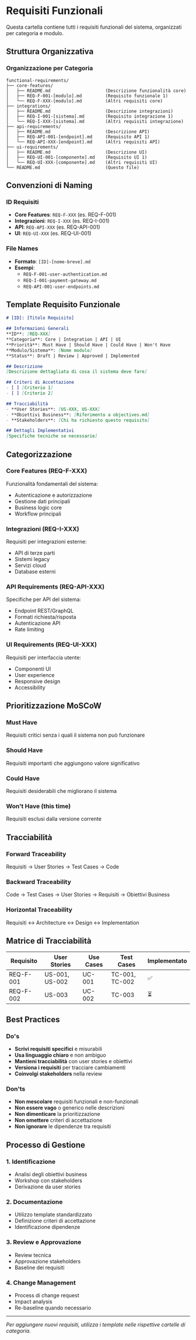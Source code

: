 # Requisiti Funzionali

Questa cartella contiene tutti i requisiti funzionali del sistema, organizzati per categoria e modulo.

## Struttura Organizzativa

### Organizzazione per Categoria
```
functional-requirements/
├── core-features/
│   ├── README.md                     (Descrizione funzionalità core)
│   ├── REQ-F-001-[modulo].md         (Requisito funzionale 1)
│   └── REQ-F-XXX-[modulo].md         (Altri requisiti core)
├── integrations/
│   ├── README.md                     (Descrizione integrazioni)
│   ├── REQ-I-001-[sistema].md        (Requisito integrazione 1)
│   └── REQ-I-XXX-[sistema].md        (Altri requisiti integrazione)
├── api-requirements/
│   ├── README.md                     (Descrizione API)
│   ├── REQ-API-001-[endpoint].md     (Requisito API 1)
│   └── REQ-API-XXX-[endpoint].md     (Altri requisiti API)
├── ui-requirements/
│   ├── README.md                     (Descrizione UI)
│   ├── REQ-UI-001-[componente].md    (Requisito UI 1)
│   └── REQ-UI-XXX-[componente].md    (Altri requisiti UI)
└── README.md                         (Questo file)
```

## Convenzioni di Naming

### ID Requisiti
- **Core Features**: `REQ-F-XXX` (es. REQ-F-001)
- **Integrazioni**: `REQ-I-XXX` (es. REQ-I-001)
- **API**: `REQ-API-XXX` (es. REQ-API-001)
- **UI**: `REQ-UI-XXX` (es. REQ-UI-001)

### File Names
- **Formato**: `[ID]-[nome-breve].md`
- **Esempi**: 
  - `REQ-F-001-user-authentication.md`
  - `REQ-I-001-payment-gateway.md`
  - `REQ-API-001-user-endpoints.md`

## Template Requisito Funzionale

```markdown
# [ID]: [Titolo Requisito]

## Informazioni Generali
**ID**: [REQ-XXX]
**Categoria**: Core | Integration | API | UI
**Priorità**: Must Have | Should Have | Could Have | Won't Have
**Modulo/Sistema**: [Nome modulo]
**Status**: Draft | Review | Approved | Implemented

## Descrizione
[Descrizione dettagliata di cosa il sistema deve fare]

## Criteri di Accettazione
- [ ] [Criterio 1]
- [ ] [Criterio 2]

## Tracciabilità
- **User Stories**: [US-XXX, US-XXX]
- **Obiettivi Business**: [Riferimento a objectives.md]
- **Stakeholders**: [Chi ha richiesto questo requisito]

## Dettagli Implementativi
[Specifiche tecniche se necessarie]
```

## Categorizzazione

### Core Features (REQ-F-XXX)
Funzionalità fondamentali del sistema:
- Autenticazione e autorizzazione
- Gestione dati principali
- Business logic core
- Workflow principali

### Integrazioni (REQ-I-XXX)
Requisiti per integrazioni esterne:
- API di terze parti
- Sistemi legacy
- Servizi cloud
- Database esterni

### API Requirements (REQ-API-XXX)
Specifiche per API del sistema:
- Endpoint REST/GraphQL
- Formati richiesta/risposta
- Autenticazione API
- Rate limiting

### UI Requirements (REQ-UI-XXX)
Requisiti per interfaccia utente:
- Componenti UI
- User experience
- Responsive design
- Accessibility

## Prioritizzazione MoSCoW

### Must Have
Requisiti critici senza i quali il sistema non può funzionare

### Should Have  
Requisiti importanti che aggiungono valore significativo

### Could Have
Requisiti desiderabili che migliorano il sistema

### Won't Have (this time)
Requisiti esclusi dalla versione corrente

## Tracciabilità

### Forward Traceability
Requisiti → User Stories → Test Cases → Code

### Backward Traceability  
Code → Test Cases → User Stories → Requisiti → Obiettivi Business

### Horizontal Traceability
Requisiti ↔ Architecture ↔ Design ↔ Implementation

## Matrice di Tracciabilità

| Requisito | User Stories | Use Cases | Test Cases | Implementato |
|-----------|--------------|-----------|------------|--------------|
| REQ-F-001 | US-001, US-002 | UC-001 | TC-001, TC-002 | ✅ |
| REQ-F-002 | US-003 | UC-002 | TC-003 | ⏳ |

## Best Practices

### Do's
- **Scrivi requisiti specifici** e misurabili
- **Usa linguaggio chiaro** e non ambiguo
- **Mantieni tracciabilità** con user stories e obiettivi
- **Versiona i requisiti** per tracciare cambiamenti
- **Coinvolgi stakeholders** nella review

### Don'ts
- **Non mescolare** requisiti funzionali e non-funzionali
- **Non essere vago** o generico nelle descrizioni
- **Non dimenticare** la prioritizzazione
- **Non omettere** criteri di accettazione
- **Non ignorare** le dipendenze tra requisiti

## Processo di Gestione

### 1. Identificazione
- Analisi degli obiettivi business
- Workshop con stakeholders
- Derivazione da user stories

### 2. Documentazione
- Utilizzo template standardizzato
- Definizione criteri di accettazione
- Identificazione dipendenze

### 3. Review e Approvazione
- Review tecnica
- Approvazione stakeholders
- Baseline dei requisiti

### 4. Change Management
- Process di change request
- Impact analysis
- Re-baseline quando necessario

---

*Per aggiungere nuovi requisiti, utilizza i template nelle rispettive cartelle di categoria.*
